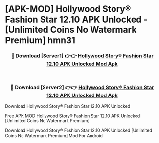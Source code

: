# [APK-MOD] Hollywood Story®  Fashion Star 12.10 APK Unlocked - [Unlimited Coins No Watermark Premium] hmn31



<div align="center">
<h3>🔴 Download [Server1] 👉👉 <a href="https://momento.my/?title=Hollywood_Story®__Fashion_Star_12.10_APK_Unlocked">Hollywood Story®  Fashion Star 12.10 APK Unlocked Mod Apk</a></h3><br>

<h3>🔴 Download [Server2] 👉👉 <a href="https://momento.my/?title=Hollywood_Story®__Fashion_Star_12.10_APK_Unlocked">Hollywood Story®  Fashion Star 12.10 APK Unlocked Mod Apk</a></h3>
</div>



Download Hollywood Story®  Fashion Star 12.10 APK Unlocked 

Free APK MOD Hollywood Story®  Fashion Star 12.10 APK Unlocked [Unlimited Coins No Watermark Premium]

Download Hollywood Story®  Fashion Star 12.10 APK Unlocked [Unlimited Coins No Watermark Premium] Mod For Android
